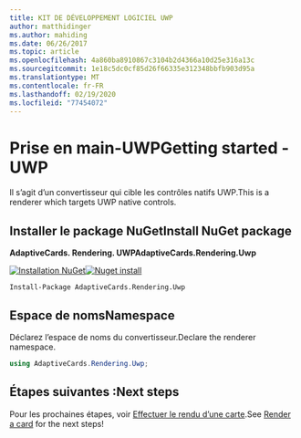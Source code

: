 ```yaml
---
title: KIT DE DÉVELOPPEMENT LOGICIEL UWP
author: matthidinger
ms.author: mahiding
ms.date: 06/26/2017
ms.topic: article
ms.openlocfilehash: 4a860ba8910867c3104b2d4366a10d25e316a13c
ms.sourcegitcommit: 1e18c5dc0cf85d26f66335e312348bbfb903d95a
ms.translationtype: MT
ms.contentlocale: fr-FR
ms.lasthandoff: 02/19/2020
ms.locfileid: "77454072"
---
```

# <a name="getting-started---uwp"></a><span data-ttu-id="3466d-102">Prise en main-UWP</span><span class="sxs-lookup"><span data-stu-id="3466d-102">Getting started - UWP</span></span>

<span data-ttu-id="3466d-103">Il s’agit d’un convertisseur qui cible les contrôles natifs UWP.</span><span class="sxs-lookup"><span data-stu-id="3466d-103">This is a renderer which targets UWP native controls.</span></span>

## <a name="install-nuget-package"></a><span data-ttu-id="3466d-104">Installer le package NuGet</span><span class="sxs-lookup"><span data-stu-id="3466d-104">Install NuGet package</span></span>

<span data-ttu-id="3466d-105">**AdaptiveCards. Rendering. UWP**</span><span class="sxs-lookup"><span data-stu-id="3466d-105">**AdaptiveCards.Rendering.Uwp**</span></span>

<span data-ttu-id="3466d-106">[![Installation NuGet](https://img.shields.io/nuget/vpre/AdaptiveCards.Rendering.Uwp.svg)](https://www.nuget.org/packages/AdaptiveCards.Rendering.Uwp)</span><span class="sxs-lookup"><span data-stu-id="3466d-106">[![Nuget install](https://img.shields.io/nuget/vpre/AdaptiveCards.Rendering.Uwp.svg)](https://www.nuget.org/packages/AdaptiveCards.Rendering.Uwp)</span></span>

```console
Install-Package AdaptiveCards.Rendering.Uwp
```

## <a name="namespace"></a><span data-ttu-id="3466d-107">Espace de noms</span><span class="sxs-lookup"><span data-stu-id="3466d-107">Namespace</span></span>

<span data-ttu-id="3466d-108">Déclarez l’espace de noms du convertisseur.</span><span class="sxs-lookup"><span data-stu-id="3466d-108">Declare the renderer namespace.</span></span>

```csharp
using AdaptiveCards.Rendering.Uwp;
```

## <a name="next-steps"></a><span data-ttu-id="3466d-109">Étapes suivantes :</span><span class="sxs-lookup"><span data-stu-id="3466d-109">Next steps</span></span>

<span data-ttu-id="3466d-110">Pour les prochaines étapes, voir [Effectuer le rendu d’une carte](render-a-card.md).</span><span class="sxs-lookup"><span data-stu-id="3466d-110">See [Render a card](render-a-card.md) for the next steps!</span></span>